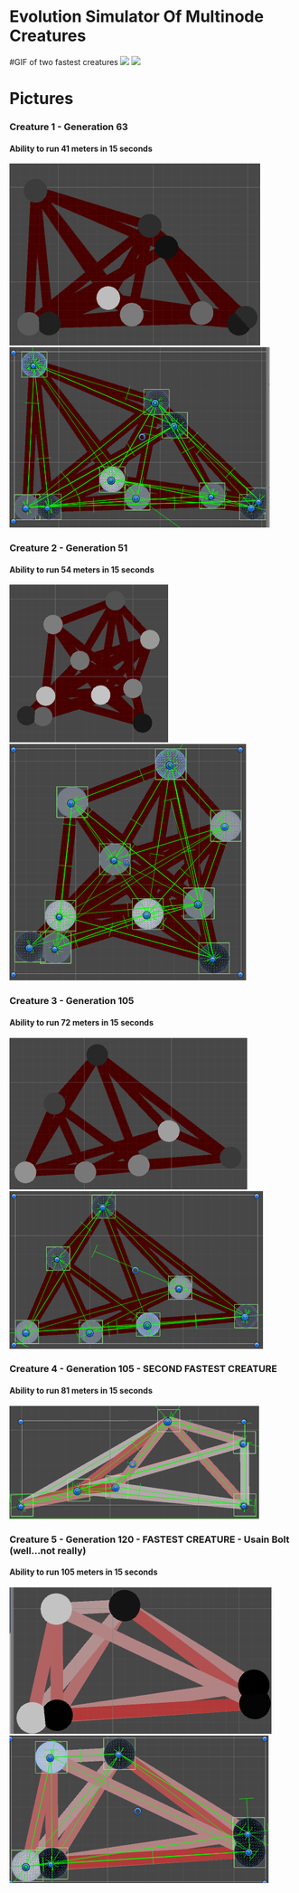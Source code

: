 # Evolution Simulator Of Multinode Creatures
#GIF of two fastest creatures 
![](http://imgur.com/KaOqHfH.gif)
![](http://imgur.com/Qd7RTK9.gif)
# Pictures
### Creature 1 - Generation 63
#### Ability to run 41 meters in 15 seconds
![Alt text](https://github.com/InderPabla/EvolutionSimulator-GeneticAlgorithm/blob/master/Images/creature1.png "")
![Alt text](https://github.com/InderPabla/EvolutionSimulator-GeneticAlgorithm/blob/master/Images/creature1muscles.png "")

### Creature 2 - Generation 51
#### Ability to run 54 meters in 15 seconds
![Alt text](https://github.com/InderPabla/EvolutionSimulator-GeneticAlgorithm/blob/master/Images/creature2.png "")
![Alt text](https://github.com/InderPabla/EvolutionSimulator-GeneticAlgorithm/blob/master/Images/creature2muscles.png "")

### Creature 3 - Generation 105
#### Ability to run 72 meters in 15 seconds
![Alt text](https://github.com/InderPabla/EvolutionSimulator-GeneticAlgorithm/blob/master/Images/creature3.png "")
![Alt text](https://github.com/InderPabla/EvolutionSimulator-GeneticAlgorithm/blob/master/Images/creature3muscles.png "")

### Creature 4 - Generation 105 - SECOND FASTEST CREATURE
#### Ability to run 81 meters in 15 seconds
![Alt text](https://github.com/InderPabla/EvolutionSimulator-GeneticAlgorithm/blob/master/Images/creature4muscles.png "")

### Creature 5 - Generation 120 - FASTEST CREATURE - Usain Bolt (well...not really)
#### Ability to run 105 meters in 15 seconds
![Alt text](https://github.com/InderPabla/EvolutionSimulator-GeneticAlgorithm/blob/master/Images/creature5.png "")
![Alt text](https://github.com/InderPabla/EvolutionSimulator-GeneticAlgorithm/blob/master/Images/creature5muscles.png "")
